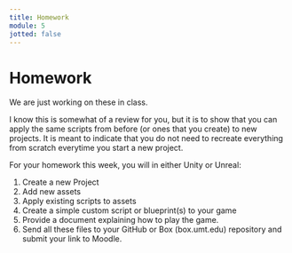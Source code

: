 ```yaml
---
title: Homework
module: 5
jotted: false
---
```


# Homework

We are just working on these in class.

I know this is somewhat of a review for you, but it is to show that you can apply the same scripts from before (or ones that you create) to new projects.  It is meant to indicate that you do not need to recreate everything from scratch everytime you start a new project.

For your homework this week, you will in either Unity or Unreal:

1. Create a new Project
2. Add new assets
3. Apply existing scripts to assets
4. Create a simple custom script or blueprint(s) to your game
5. Provide a document explaining how to play the game.
6. Send all these files to your GitHub or Box (box.umt.edu) repository and submit your link to Moodle.
